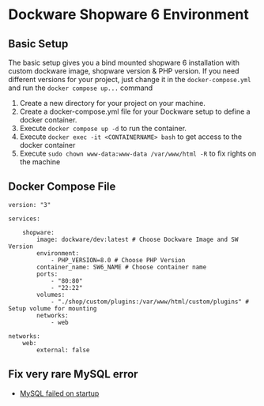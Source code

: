 # Dockware Shopware 6 Environment

## Basic Setup
The basic setup gives you a bind mounted shopware 6 installation with custom dockware image, shopware version & PHP version. If you need different versions for your project, just change it in the `docker-compose.yml` and run the `docker compose up...` command

 1. Create a new directory for your project on your machine.
 2. Create a docker-compose.yml file for your Dockware setup to define a docker container.
 3. Execute `docker compose up -d` to run the container.
 4. Execute `docker exec -it <CONTAINERNAME> bash` to get access to the docker container
 5. Execute `sudo chown www-data:www-data /var/www/html -R` to fix rights on the machine

## Docker Compose File
    version: "3"
    
    services:
    
	    shopware:
		    image: dockware/dev:latest # Choose Dockware Image and SW Version
		    environment:
			    - PHP_VERSION=8.0 # Choose PHP Version
		    container_name: SW6_NAME # Choose container name
		    ports:
				- "80:80"
			    - "22:22"
		    volumes:
			    - "./shop/custom/plugins:/var/www/html/custom/plugins" # Setup volume for mounting
		    networks:
			    - web

    networks:
	    web:
		    external: false

## Fix very rare MySQL error

 - [MySQL failed on startup](https://docs.dockware.io/faq/mysql-failed)
